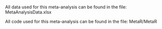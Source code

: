 All data used for this meta-analysis can be found in the file: MetaAnalysisData.xlsx

All code used for this meta-analysis can be found in the file: MetaR/MetaR
